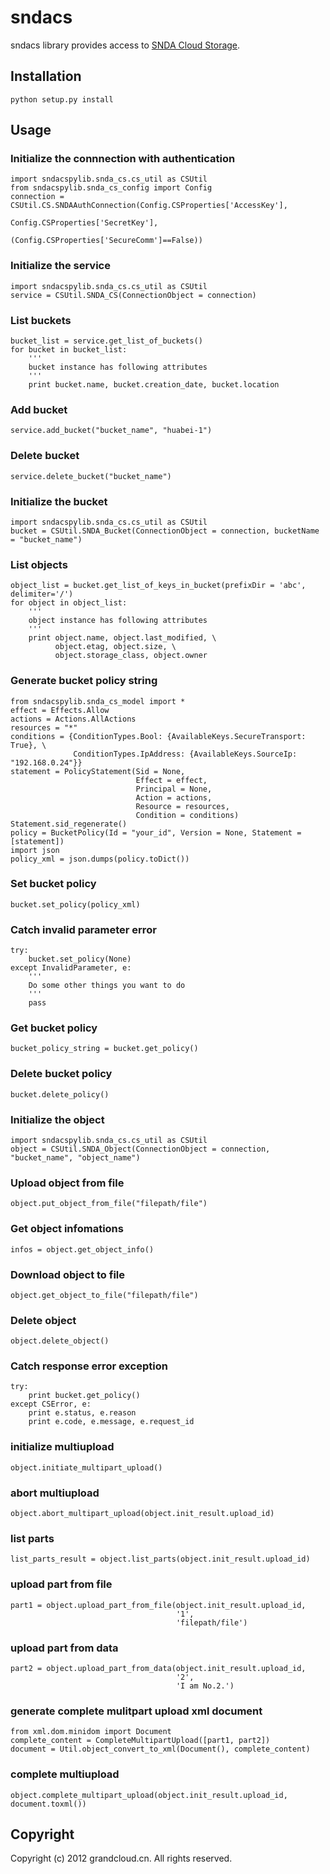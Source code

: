 # sndacs

sndacs library provides access to [SNDA Cloud Storage](http://www.grandcloud.cn/product/ecs).

## Installation

    python setup.py install

## Usage

### Initialize the connnection with authentication

    import sndacspylib.snda_cs.cs_util as CSUtil
    from sndacspylib.snda_cs_config import Config
    connection = CSUtil.CS.SNDAAuthConnection(Config.CSProperties['AccessKey'], 
                                              Config.CSProperties['SecretKey'], 
                                              (Config.CSProperties['SecureComm']==False))

### Initialize the service

    import sndacspylib.snda_cs.cs_util as CSUtil
    service = CSUtil.SNDA_CS(ConnectionObject = connection)

### List buckets

    bucket_list = service.get_list_of_buckets()
    for bucket in bucket_list:
        '''
        bucket instance has following attributes
        '''
        print bucket.name, bucket.creation_date, bucket.location

### Add bucket

    service.add_bucket("bucket_name", "huabei-1")

### Delete bucket

    service.delete_bucket("bucket_name")

### Initialize the bucket

    import sndacspylib.snda_cs.cs_util as CSUtil
    bucket = CSUtil.SNDA_Bucket(ConnectionObject = connection, bucketName = "bucket_name")

### List objects

    object_list = bucket.get_list_of_keys_in_bucket(prefixDir = 'abc', delimiter='/')
    for object in object_list:
        '''
        object instance has following attributes
        '''
    	print object.name, object.last_modified, \
    	      object.etag, object.size, \
    	      object.storage_class, object.owner

### Generate bucket policy string

    from sndacspylib.snda_cs_model import *
    effect = Effects.Allow
    actions = Actions.AllActions
    resources = "*"
    conditions = {ConditionTypes.Bool: {AvailableKeys.SecureTransport: True}, \
                  ConditionTypes.IpAddress: {AvailableKeys.SourceIp: "192.168.0.24"}}
    statement = PolicyStatement(Sid = None, 
                                Effect = effect, 
                                Principal = None, 
                                Action = actions, 
                                Resource = resources, 
                                Condition = conditions)
    Statement.sid_regenerate()
    policy = BucketPolicy(Id = "your_id", Version = None, Statement = [statement])
    import json
    policy_xml = json.dumps(policy.toDict())

### Set bucket policy

    bucket.set_policy(policy_xml)

### Catch invalid parameter error

    try:
        bucket.set_policy(None)
    except InvalidParameter, e:
        '''
        Do some other things you want to do
        '''
    	pass

### Get bucket policy

    bucket_policy_string = bucket.get_policy()

### Delete bucket policy

    bucket.delete_policy()

### Initialize the object

    import sndacspylib.snda_cs.cs_util as CSUtil
    object = CSUtil.SNDA_Object(ConnectionObject = connection, "bucket_name", "object_name")

### Upload object from file

    object.put_object_from_file("filepath/file")

### Get object infomations

    infos = object.get_object_info()

### Download object to file

    object.get_object_to_file("filepath/file")

### Delete object

    object.delete_object()

### Catch response error exception

    try:
        print bucket.get_policy()
    except CSError, e:
    	print e.status, e.reason
    	print e.code, e.message, e.request_id

### initialize multiupload

    object.initiate_multipart_upload()

### abort multiupload

    object.abort_multipart_upload(object.init_result.upload_id)

### list parts

    list_parts_result = object.list_parts(object.init_result.upload_id)

### upload part from file

    part1 = object.upload_part_from_file(object.init_result.upload_id,
                                         '1',
                                         'filepath/file')

### upload part from data

    part2 = object.upload_part_from_data(object.init_result.upload_id,
                                         '2',
                                         'I am No.2.')

### generate complete mulitpart upload xml document

    from xml.dom.minidom import Document
    complete_content = CompleteMultipartUpload([part1, part2])
    document = Util.object_convert_to_xml(Document(), complete_content)

### complete multiupload

    object.complete_multipart_upload(object.init_result.upload_id, document.toxml())


## Copyright

Copyright (c) 2012 grandcloud.cn.
All rights reserved.
